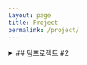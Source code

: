 ```yaml
---
layout: page
title: Project
permalink: /project/
---
```


<details>
<summary>## 팀프로젝트 #2</summary>
<div markdown="1">
1. 프로젝트 개요
 | 비고 |   내용 |
|--------|--------|
|팅명|おかわり |
|팀원| 강해리, 윤민희, 오정민, 이희수, 김현우|
|프로젝트명|고독한 미식가|
|이용 고객|식품회사|
|개발기간|7주 (2018.08.20~2018.10.02|
|개발이유|1. 기업에서 사용되는 ERP에 구조와 흐름을 파악  |
||2. KIOSK 단말기를 활용하여 Logic에 대한 전반적인 이해도 향상
||3. Database를 활용한 DB의 전반적인 이해 및 DB활용능력 함양
||4. JSP/Servlet을 통해 Web(Tomcat) 환경으로 구현|

2. 프로젝트 구축환경
| 비고 |   내용 |
|--------|--------|
|운영체제|Windows7 / Windows10 64bit |
|IDE|Eclipse(Oxygen.3 Release (4.7.3)|
|Database|Oracle 11g|
|개발언어|JAVA jdk_1.8.0_161|
|ETC|Adobe Photoshop CS5 ver 12.0 64bit|
||Bootstrap ver 3.3.2|

3. 기능소개
||로그인페이지|
|--------|--------|
|기능설명|로그인|
|역할|로그인 시 유저/지점/본사 여부를 판단해서 각 페이지 접근|
|웹페이지||



</div>
</details>

